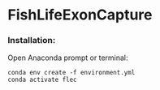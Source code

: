 # FishLifeExonCapture

### Installation:

Open Anaconda prompt or terminal:
```
conda env create -f environment.yml
conda activate flec  
```
